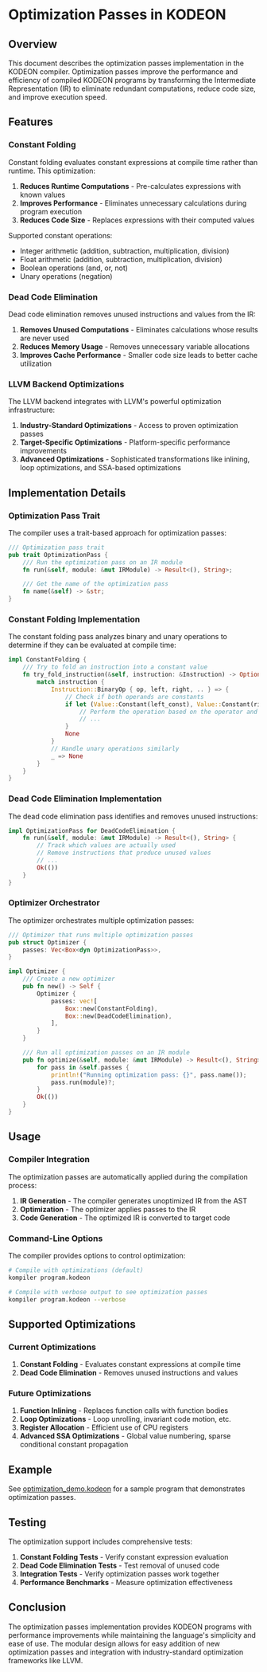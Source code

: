 # Optimization Passes in KODEON

## Overview

This document describes the optimization passes implementation in the KODEON compiler. Optimization passes improve the performance and efficiency of compiled KODEON programs by transforming the Intermediate Representation (IR) to eliminate redundant computations, reduce code size, and improve execution speed.

## Features

### Constant Folding

Constant folding evaluates constant expressions at compile time rather than runtime. This optimization:

1. **Reduces Runtime Computations** - Pre-calculates expressions with known values
2. **Improves Performance** - Eliminates unnecessary calculations during program execution
3. **Reduces Code Size** - Replaces expressions with their computed values

Supported constant operations:

-   Integer arithmetic (addition, subtraction, multiplication, division)
-   Float arithmetic (addition, subtraction, multiplication, division)
-   Boolean operations (and, or, not)
-   Unary operations (negation)

### Dead Code Elimination

Dead code elimination removes unused instructions and values from the IR:

1. **Removes Unused Computations** - Eliminates calculations whose results are never used
2. **Reduces Memory Usage** - Removes unnecessary variable allocations
3. **Improves Cache Performance** - Smaller code size leads to better cache utilization

### LLVM Backend Optimizations

The LLVM backend integrates with LLVM's powerful optimization infrastructure:

1. **Industry-Standard Optimizations** - Access to proven optimization passes
2. **Target-Specific Optimizations** - Platform-specific performance improvements
3. **Advanced Optimizations** - Sophisticated transformations like inlining, loop optimizations, and SSA-based optimizations

## Implementation Details

### Optimization Pass Trait

The compiler uses a trait-based approach for optimization passes:

```rust
/// Optimization pass trait
pub trait OptimizationPass {
    /// Run the optimization pass on an IR module
    fn run(&self, module: &mut IRModule) -> Result<(), String>;

    /// Get the name of the optimization pass
    fn name(&self) -> &str;
}
```

### Constant Folding Implementation

The constant folding pass analyzes binary and unary operations to determine if they can be evaluated at compile time:

```rust
impl ConstantFolding {
    /// Try to fold an instruction into a constant value
    fn try_fold_instruction(&self, instruction: &Instruction) -> Option<Value> {
        match instruction {
            Instruction::BinaryOp { op, left, right, .. } => {
                // Check if both operands are constants
                if let (Value::Constant(left_const), Value::Constant(right_const)) = (left, right) {
                    // Perform the operation based on the operator and operand types
                    // ...
                }
                None
            }
            // Handle unary operations similarly
            _ => None
        }
    }
}
```

### Dead Code Elimination Implementation

The dead code elimination pass identifies and removes unused instructions:

```rust
impl OptimizationPass for DeadCodeElimination {
    fn run(&self, module: &mut IRModule) -> Result<(), String> {
        // Track which values are actually used
        // Remove instructions that produce unused values
        // ...
        Ok(())
    }
}
```

### Optimizer Orchestrator

The optimizer orchestrates multiple optimization passes:

```rust
/// Optimizer that runs multiple optimization passes
pub struct Optimizer {
    passes: Vec<Box<dyn OptimizationPass>>,
}

impl Optimizer {
    /// Create a new optimizer
    pub fn new() -> Self {
        Optimizer {
            passes: vec![
                Box::new(ConstantFolding),
                Box::new(DeadCodeElimination),
            ],
        }
    }

    /// Run all optimization passes on an IR module
    pub fn optimize(&self, module: &mut IRModule) -> Result<(), String> {
        for pass in &self.passes {
            println!("Running optimization pass: {}", pass.name());
            pass.run(module)?;
        }
        Ok(())
    }
}
```

## Usage

### Compiler Integration

The optimization passes are automatically applied during the compilation process:

1. **IR Generation** - The compiler generates unoptimized IR from the AST
2. **Optimization** - The optimizer applies passes to the IR
3. **Code Generation** - The optimized IR is converted to target code

### Command-Line Options

The compiler provides options to control optimization:

```bash
# Compile with optimizations (default)
kompiler program.kodeon

# Compile with verbose output to see optimization passes
kompiler program.kodeon --verbose
```

## Supported Optimizations

### Current Optimizations

1. **Constant Folding** - Evaluates constant expressions at compile time
2. **Dead Code Elimination** - Removes unused instructions and values

### Future Optimizations

1. **Function Inlining** - Replaces function calls with function bodies
2. **Loop Optimizations** - Loop unrolling, invariant code motion, etc.
3. **Register Allocation** - Efficient use of CPU registers
4. **Advanced SSA Optimizations** - Global value numbering, sparse conditional constant propagation

## Example

See [optimization_demo.kodeon](../examples/optimization_demo.kodeon) for a sample program that demonstrates optimization passes.

## Testing

The optimization support includes comprehensive tests:

1. **Constant Folding Tests** - Verify constant expression evaluation
2. **Dead Code Elimination Tests** - Test removal of unused code
3. **Integration Tests** - Verify optimization passes work together
4. **Performance Benchmarks** - Measure optimization effectiveness

## Conclusion

The optimization passes implementation provides KODEON programs with performance improvements while maintaining the language's simplicity and ease of use. The modular design allows for easy addition of new optimization passes and integration with industry-standard optimization frameworks like LLVM.
